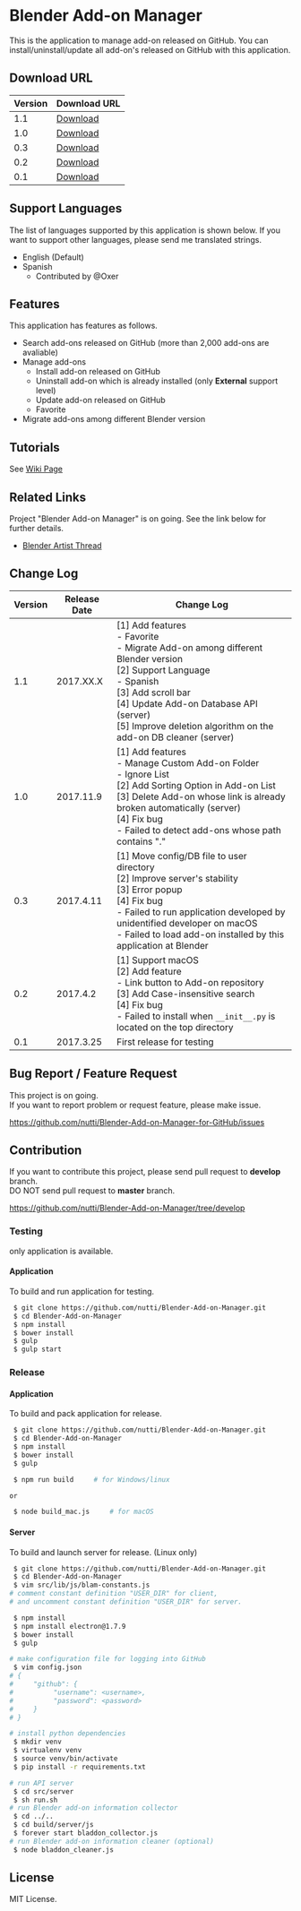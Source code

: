 # Blender Add-on Manager

This is the application to manage add-on released on GitHub.
You can install/uninstall/update all add-on's released on GitHub with this application.


## Download URL

|Version|Download URL|
|---|---|
|1.1|[Download](https://github.com/nutti/Blender-Add-on-Manager/releases/tag/v1.1)|
|1.0|[Download](https://github.com/nutti/Blender-Add-on-Manager/releases/tag/v1.0)|
|0.3|[Download](https://github.com/nutti/Blender-Add-on-Manager/releases/tag/v0.3)|
|0.2|[Download](https://github.com/nutti/Blender-Add-on-Manager/releases/tag/v0.2)|
|0.1|[Download](https://github.com/nutti/Blender-Add-on-Manager/releases/tag/v0.1)|


## Support Languages

The list of languages supported by this application is shown below.
If you want to support other languages, please send me translated strings.

* English (Default)
* Spanish
  * Contributed by @Oxer

## Features

This application has features as follows.

* Search add-ons released on GitHub (more than 2,000 add-ons are avaliable)
* Manage add-ons
  * Install add-on released on GitHub
  * Uninstall add-on which is already installed (only **External** support level)
  * Update add-on released on GitHub
  * Favorite
* Migrate add-ons among different Blender version


## Tutorials

See [Wiki Page](https://github.com/nutti/Blender-Add-on-Manager-for-GitHub/wiki/Tutorial_EN)


## Related Links

Project "Blender Add-on Manager" is on going.
See the link below for further details.

* [Blender Artist Thread](https://blenderartists.org/forum/showthread.php?418833-Blender-Add-on-Manager-(About-2-000-add-ons-are-available))


## Change Log

|Version|Release Date|Change Log|
|---|---|---|
|1.1|2017.XX.X|[1] Add features<br> - Favorite<br> - Migrate Add-on among different Blender version<br>[2] Support Language<br> - Spanish<br>[3] Add scroll bar<br>[4] Update Add-on Database API (server)<br>[5] Improve deletion algorithm on the add-on DB cleaner (server)|
|1.0|2017.11.9|[1] Add features<br> - Manage Custom Add-on Folder<br> - Ignore List<br>[2] Add Sorting Option in Add-on List<br>[3] Delete Add-on whose link is already broken automatically (server)<br>[4] Fix bug<br> - Failed to detect add-ons whose path contains "."|
|0.3|2017.4.11|[1] Move config/DB file to user directory<br>[2] Improve server's stability<br>[3] Error popup<br>[4] Fix bug<br> - Failed to run application developed by unidentified developer on macOS<br> - Failed to load add-on installed by this application at Blender|
|0.2|2017.4.2|[1] Support macOS<br>[2] Add feature<br> - Link button to Add-on repository<br>[3] Add Case-insensitive search<br>[4] Fix bug<br> - Failed to install when ```__init__.py``` is located on the top directory|
|0.1|2017.3.25|First release for testing|


## Bug Report / Feature Request

This project is on going.  
If you want to report problem or request feature, please make issue.

https://github.com/nutti/Blender-Add-on-Manager-for-GitHub/issues

## Contribution

If you want to contribute this project, please send pull request to **develop** branch.  
DO NOT send pull request to **master** branch.

https://github.com/nutti/Blender-Add-on-Manager/tree/develop

### Testing

only application is available.

#### Application

To build and run application for testing.

```sh
 $ git clone https://github.com/nutti/Blender-Add-on-Manager.git
 $ cd Blender-Add-on-Manager
 $ npm install
 $ bower install
 $ gulp
 $ gulp start
```

### Release

#### Application

To build and pack application for release.

```sh
 $ git clone https://github.com/nutti/Blender-Add-on-Manager.git
 $ cd Blender-Add-on-Manager
 $ npm install
 $ bower install
 $ gulp

 $ npm run build     # for Windows/linux

or

 $ node build_mac.js     # for macOS
```

#### Server

To build and launch server for release. (Linux only)

```sh
 $ git clone https://github.com/nutti/Blender-Add-on-Manager.git
 $ cd Blender-Add-on-Manager
 $ vim src/lib/js/blam-constants.js
# comment constant definition "USER_DIR" for client,
# and uncomment constant definition "USER_DIR" for server.

 $ npm install
 $ npm install electron@1.7.9
 $ bower install
 $ gulp

# make configuration file for logging into GitHub
 $ vim config.json
# {
#     "github": {
#          "username": <username>,
#          "password": <password>
#     }
# }

# install python dependencies
 $ mkdir venv
 $ virtualenv venv
 $ source venv/bin/activate
 $ pip install -r requirements.txt

# run API server
 $ cd src/server
 $ sh run.sh
# run Blender add-on information collector
 $ cd ../..
 $ cd build/server/js
 $ forever start bladdon_collector.js
# run Blender add-on information cleaner (optional)
 $ node bladdon_cleaner.js
```


## License

MIT License.
